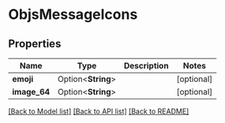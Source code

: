 # ObjsMessageIcons

## Properties

Name | Type | Description | Notes
------------ | ------------- | ------------- | -------------
**emoji** | Option<**String**> |  | [optional]
**image_64** | Option<**String**> |  | [optional]

[[Back to Model list]](../README.md#documentation-for-models) [[Back to API list]](../README.md#documentation-for-api-endpoints) [[Back to README]](../README.md)


